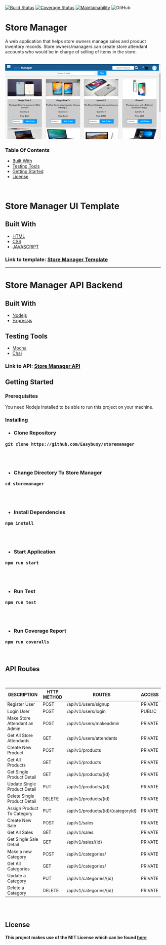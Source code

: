 [![Build Status](https://travis-ci.org/Easybuoy/storemanager.svg?branch=develop)](https://travis-ci.org/Easybuoy/storemanager)
[![Coverage Status](https://coveralls.io/repos/github/Easybuoy/storemanager/badge.svg?branch=develop)](https://coveralls.io/github/Easybuoy/storemanager?branch=develop)
[![Maintainability](https://api.codeclimate.com/v1/badges/969d38484786692dd8c5/maintainability)](https://codeclimate.com/github/Easybuoy/storemanager/maintainability)
![GitHub](https://img.shields.io/github/license/mashape/apistatus.svg)

# Store Manager
A web application that helps store owners manage sales and product inventory records. Store owners/managers can create store attendant accounts who would be in charge of selling of items in the store.

<br>
<img src="UI/img/uitemplate.png" />

### Table Of Contents

- <a href="#built-with">Built With</a>
- <a href="#testing-tools">Testing Tools</a>
- <a href="#getting-started">Getting Started</a>
- <a href="#license">License</a>
<br>
<h1>Store Manager UI Template</h1>

## Built With
<ul>
<li><a href="https://developer.mozilla.org/kab/docs/Web/HTML">HTML</a></li>
<li><a href="https://developer.mozilla.org/en-US/docs/Web/CSS">CSS</a></li>
<li><a href="https://developer.mozilla.org/bm/docs/Web/JavaScript">JAVASCRIPT</a></li>
</ul>


<h3>Link to template: <a href="https://easybuoy.github.io/storemanager/UI/index.html">Store Manager Template</a> </h3>
<hr>

<h1>Store Manager API Backend</h1>

<h2>Built With</h2>
<ul>
<li><a href="https://nodejs.org/en/">Nodejs</a></li>
<li><a href="https://expressjs.com/">Expressjs</a></li>
</ul>

## Testing Tools
<ul>
<li><a href="https://mochajs.org/">Mocha</a></li>
<li><a href="https://www.chaijs.com/">Chai</a></li>
</ul>

<h3>Link to API: <a href="https://store--manager.herokuapp.com/">Store Manager API</a> </h3>

## Getting Started

<h3>Prerequisites</h3>
You need Nodejs Installed to be able to run this project on your machine.

<h3>Installing<h3>
<ul><li>Clone Repository</li></ul>
<pre><code>git clone https://github.com/Easybuoy/storemanager</code> </pre>
<br>
<br>

<ul><li>Change Directory To Store Manager</li></ul>
<pre><code>cd storemanager</code></pre>
<br>
<br>

<ul><li>Install Dependencies</li></ul>
<pre><code>npm install</code></pre>
<br>
<br>

<ul><li>Start Application</li></ul>
<pre><code>npm run start</code></pre>
<br>
<br>

<ul><li>Run Test</li></ul>
<pre><code>npm run test</code></pre>
<br>
<br>

<ul><li>Run Coverage Report</li></ul>
<pre><code>npm run coveralls</code></pre>
<br>

<h2>API Routes</h2> <br>

| DESCRIPTION                     | HTTP METHOD   | ROUTES                                        | ACCESS        |
| ---------------                 | --------------|-----------------------------------------------|---------------|
| Register User                   | POST          | /api/v1/users/signup                          | PRIVATE       |
| Login User                      | POST          | /api/v1/users/login                           | PUBLIC        |
| Make Store Attendant an Admin   | POST          | /api/v1/users/makeadmin                       | PRIVATE       |
| Get All Store Attendants        | GET           | /api/v1/users/attendants                      | PRIVATE       |
| Create New Product              | POST          | /api/v1/products                              | PRIVATE       |
| Get All Products                | GET           | /api/v1/products                              | PRIVATE       |
| Get Single Product Detail       | GET           | /api/v1/products/{id}                         | PRIVATE       |
| Update Single Product Detail    | PUT           | /api/v1/products/{id}                         | PRIVATE       |
| Delete Single Product Detail    | DELETE        | /api/v1/products/{id}                         | PRIVATE       |
| Assign Product To Category      | PUT           | /api/v1/products/{id}/{categoryId}            | PRIVATE       |
| Create New Sale                 | POST          | /api/v1/sales                                 | PRIVATE       |
| Get All Sales                   | GET           | /api/v1/sales                                 | PRIVATE       |
| Get Single Sale Detail          | GET           | /api/v1/sales/{id}                            | PRIVATE       |
| Make a new Category             | POST          | /api/v1/categories/                           | PRIVATE       |
| Get All Categories              | GET           | /api/v1/categories/                           | PRIVATE       |
| Update a Category               | PUT           | /api/v1/categories/{id}                       | PRIVATE       |
| Delete a Category               | DELETE        | /api/v1/categories/{id}                       | PRIVATE       |

 <br><br>








## License
<h4>This project makes use of the MIT License which can be found <a href="https://github.com/Easybuoy/storemanager/blob/develop/LICENSE">here</a></h4>